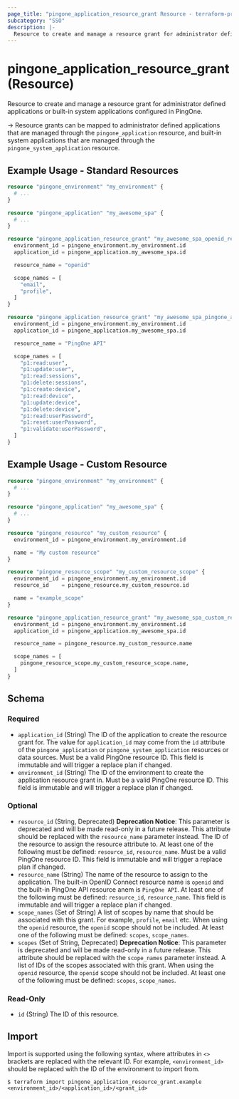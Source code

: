 ```yaml
---
page_title: "pingone_application_resource_grant Resource - terraform-provider-pingone"
subcategory: "SSO"
description: |-
  Resource to create and manage a resource grant for administrator defined applications or built-in system applications configured in PingOne.
---
```


# pingone_application_resource_grant (Resource)

Resource to create and manage a resource grant for administrator defined applications or built-in system applications configured in PingOne.

-> Resource grants can be mapped to administrator defined applications that are managed through the `pingone_application` resource, and built-in system applications that are managed through the `pingone_system_application` resource.

## Example Usage - Standard Resources

```terraform
resource "pingone_environment" "my_environment" {
  # ...
}

resource "pingone_application" "my_awesome_spa" {
  # ...
}

resource "pingone_application_resource_grant" "my_awesome_spa_openid_resource_grants" {
  environment_id = pingone_environment.my_environment.id
  application_id = pingone_application.my_awesome_spa.id

  resource_name = "openid"

  scope_names = [
    "email",
    "profile",
  ]
}

resource "pingone_application_resource_grant" "my_awesome_spa_pingone_api_resource_grants" {
  environment_id = pingone_environment.my_environment.id
  application_id = pingone_application.my_awesome_spa.id

  resource_name = "PingOne API"

  scope_names = [
    "p1:read:user",
    "p1:update:user",
    "p1:read:sessions",
    "p1:delete:sessions",
    "p1:create:device",
    "p1:read:device",
    "p1:update:device",
    "p1:delete:device",
    "p1:read:userPassword",
    "p1:reset:userPassword",
    "p1:validate:userPassword",
  ]
}
```

## Example Usage - Custom Resource

```terraform
resource "pingone_environment" "my_environment" {
  # ...
}

resource "pingone_application" "my_awesome_spa" {
  # ...
}

resource "pingone_resource" "my_custom_resource" {
  environment_id = pingone_environment.my_environment.id

  name = "My custom resource"
}

resource "pingone_resource_scope" "my_custom_resource_scope" {
  environment_id = pingone_environment.my_environment.id
  resource_id    = pingone_resource.my_custom_resource.id

  name = "example_scope"
}

resource "pingone_application_resource_grant" "my_awesome_spa_custom_resource_grants" {
  environment_id = pingone_environment.my_environment.id
  application_id = pingone_application.my_awesome_spa.id

  resource_name = pingone_resource.my_custom_resource.name

  scope_names = [
    pingone_resource_scope.my_custom_resource_scope.name,
  ]
}
```

<!-- schema generated by tfplugindocs -->
## Schema

### Required

- `application_id` (String) The ID of the application to create the resource grant for.  The value for `application_id` may come from the `id` attribute of the `pingone_application` or `pingone_system_application` resources or data sources.  Must be a valid PingOne resource ID.  This field is immutable and will trigger a replace plan if changed.
- `environment_id` (String) The ID of the environment to create the application resource grant in.  Must be a valid PingOne resource ID.  This field is immutable and will trigger a replace plan if changed.

### Optional

- `resource_id` (String, Deprecated) **Deprecation Notice**: This parameter is deprecated and will be made read-only in a future release.  This attribute should be replaced with the `resource_name` parameter instead.  The ID of the resource to assign the resource attribute to.  At least one of the following must be defined: `resource_id`, `resource_name`.  Must be a valid PingOne resource ID.  This field is immutable and will trigger a replace plan if changed.
- `resource_name` (String) The name of the resource to assign to the application.  The built-in OpenID Connect resource name is `openid` and the built-in PingOne API resource anem is `PingOne API`.  At least one of the following must be defined: `resource_id`, `resource_name`.  This field is immutable and will trigger a replace plan if changed.
- `scope_names` (Set of String) A list of scopes by name that should be associated with this grant.  For example, `profile`, `email` etc.  When using the `openid` resource, the `openid` scope should not be included.  At least one of the following must be defined: `scopes`, `scope_names`.
- `scopes` (Set of String, Deprecated) **Deprecation Notice**: This parameter is deprecated and will be made read-only in a future release.  This attribute should be replaced with the `scope_names` parameter instead.  A list of IDs of the scopes associated with this grant.  When using the `openid` resource, the `openid` scope should not be included.  At least one of the following must be defined: `scopes`, `scope_names`.

### Read-Only

- `id` (String) The ID of this resource.

## Import

Import is supported using the following syntax, where attributes in `<>` brackets are replaced with the relevant ID.  For example, `<environment_id>` should be replaced with the ID of the environment to import from.

```shell
$ terraform import pingone_application_resource_grant.example <environment_id>/<application_id>/<grant_id>
```
